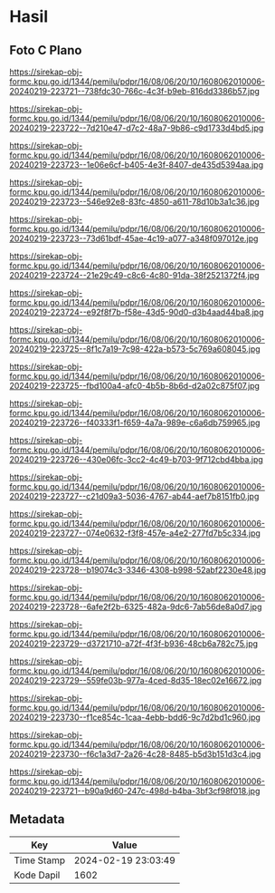 # Hasil

## Foto C Plano

https://sirekap-obj-formc.kpu.go.id/1344/pemilu/pdpr/16/08/06/20/10/1608062010006-20240219-223721--738fdc30-766c-4c3f-b9eb-816dd3386b57.jpg

https://sirekap-obj-formc.kpu.go.id/1344/pemilu/pdpr/16/08/06/20/10/1608062010006-20240219-223722--7d210e47-d7c2-48a7-9b86-c9d1733d4bd5.jpg

https://sirekap-obj-formc.kpu.go.id/1344/pemilu/pdpr/16/08/06/20/10/1608062010006-20240219-223723--1e06e6cf-b405-4e3f-8407-de435d5394aa.jpg

https://sirekap-obj-formc.kpu.go.id/1344/pemilu/pdpr/16/08/06/20/10/1608062010006-20240219-223723--546e92e8-83fc-4850-a611-78d10b3a1c36.jpg

https://sirekap-obj-formc.kpu.go.id/1344/pemilu/pdpr/16/08/06/20/10/1608062010006-20240219-223723--73d61bdf-45ae-4c19-a077-a348f097012e.jpg

https://sirekap-obj-formc.kpu.go.id/1344/pemilu/pdpr/16/08/06/20/10/1608062010006-20240219-223724--21e29c49-c8c6-4c80-91da-38f2521372f4.jpg

https://sirekap-obj-formc.kpu.go.id/1344/pemilu/pdpr/16/08/06/20/10/1608062010006-20240219-223724--e92f8f7b-f58e-43d5-90d0-d3b4aad44ba8.jpg

https://sirekap-obj-formc.kpu.go.id/1344/pemilu/pdpr/16/08/06/20/10/1608062010006-20240219-223725--8f1c7a19-7c98-422a-b573-5c769a608045.jpg

https://sirekap-obj-formc.kpu.go.id/1344/pemilu/pdpr/16/08/06/20/10/1608062010006-20240219-223725--fbd100a4-afc0-4b5b-8b6d-d2a02c875f07.jpg

https://sirekap-obj-formc.kpu.go.id/1344/pemilu/pdpr/16/08/06/20/10/1608062010006-20240219-223726--f40333f1-f659-4a7a-989e-c6a6db759965.jpg

https://sirekap-obj-formc.kpu.go.id/1344/pemilu/pdpr/16/08/06/20/10/1608062010006-20240219-223726--430e06fc-3cc2-4c49-b703-9f712cbd4bba.jpg

https://sirekap-obj-formc.kpu.go.id/1344/pemilu/pdpr/16/08/06/20/10/1608062010006-20240219-223727--c21d09a3-5036-4767-ab44-aef7b8151fb0.jpg

https://sirekap-obj-formc.kpu.go.id/1344/pemilu/pdpr/16/08/06/20/10/1608062010006-20240219-223727--074e0632-f3f8-457e-a4e2-277fd7b5c334.jpg

https://sirekap-obj-formc.kpu.go.id/1344/pemilu/pdpr/16/08/06/20/10/1608062010006-20240219-223728--b19074c3-3346-4308-b998-52abf2230e48.jpg

https://sirekap-obj-formc.kpu.go.id/1344/pemilu/pdpr/16/08/06/20/10/1608062010006-20240219-223728--6afe2f2b-6325-482a-9dc6-7ab56de8a0d7.jpg

https://sirekap-obj-formc.kpu.go.id/1344/pemilu/pdpr/16/08/06/20/10/1608062010006-20240219-223729--d3721710-a72f-4f3f-b936-48cb6a782c75.jpg

https://sirekap-obj-formc.kpu.go.id/1344/pemilu/pdpr/16/08/06/20/10/1608062010006-20240219-223729--559fe03b-977a-4ced-8d35-18ec02e16672.jpg

https://sirekap-obj-formc.kpu.go.id/1344/pemilu/pdpr/16/08/06/20/10/1608062010006-20240219-223730--f1ce854c-1caa-4ebb-bdd6-9c7d2bd1c960.jpg

https://sirekap-obj-formc.kpu.go.id/1344/pemilu/pdpr/16/08/06/20/10/1608062010006-20240219-223730--f6c1a3d7-2a26-4c28-8485-b5d3b151d3c4.jpg

https://sirekap-obj-formc.kpu.go.id/1344/pemilu/pdpr/16/08/06/20/10/1608062010006-20240219-223721--b90a9d60-247c-498d-b4ba-3bf3cf98f018.jpg


## Metadata

| Key        | Value               |
| ---------- | ------------------- |
| Time Stamp | 2024-02-19 23:03:49 |
| Kode Dapil | 1602                |



